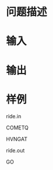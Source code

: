 

# 问题描述



# 输入



# 输出



# 样例


<p>
ride.in
</p>
<p>
COMETQ
</p>
<p>
HVNGAT
</p>
<p>
ride.out
</p>
<p>
GO
</p>
<p>
<br/>
</p>
<p>
<br/>
</p>
